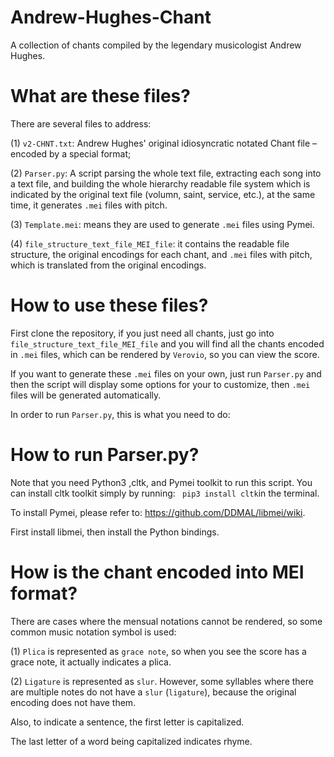 # Andrew-Hughes-Chant
A collection of chants compiled by the legendary musicologist Andrew Hughes.

# What are these files?

There are several files to address: 

(1) ```v2-CHNT.txt```: Andrew Hughes' original idiosyncratic notated Chant file – encoded by a special format;  

(2) ```Parser.py```: A script parsing the whole text file, extracting each song into a text file, and building the whole hierarchy readable file system which is indicated by the original text file (volumn, saint, service, etc.), at the same time, it generates ```.mei``` files with pitch.   

(3) ```Template.mei```: means they are used to generate ```.mei``` files using Pymei.  

(4) ```file_structure_text_file_MEI_file```: it contains the readable file structure, the original encodings for each chant, and ```.mei``` files with pitch, which is translated from the original encodings.

# How to use these files?
First clone the repository, if you just need all chants, just go into ```file_structure_text_file_MEI_file``` and you will find all the chants encoded in ```.mei``` files, which can be rendered by ```Verovio```, so you can view the score. 

If you want to generate these ```.mei``` files on your own, just run ```Parser.py``` and then the script will display some options for your to customize, then ```.mei``` files will be generated automatically.

In order to run ```Parser.py```, this is what you need to do:

# How to run Parser.py?
Note that you need Python3 ,cltk, and Pymei toolkit to run this script. You can install cltk toolkit simply by running: ``` pip3 install cltk```in the terminal.  

To install Pymei, please refer to: https://github.com/DDMAL/libmei/wiki.

First install libmei, then install the Python bindings.

# How is the chant encoded into MEI format?

There are cases where the mensual notations cannot be rendered, so some common music notation symbol is used:

(1) ```Plica``` is represented as ```grace note```, so when you see the score has a grace note, it actually indicates a plica.

(2) ```Ligature``` is represented as ```slur```. However, some syllables where there are multiple notes do not have a ```slur``` (```ligature```), because the original encoding does not have them. 

Also, to indicate a sentence, the first letter is capitalized. 

The last letter of a word being capitalized indicates rhyme. 



